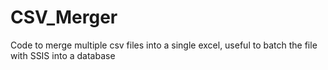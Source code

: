 # CSV_Merger
Code to merge multiple csv files into a single excel, useful to batch the file with SSIS into a database
